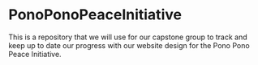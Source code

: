 # PonoPonoPeaceInitiative
This is a repository that we will use for our capstone group to track and keep up to date our progress with our website design for the Pono Pono Peace Initiative. 
